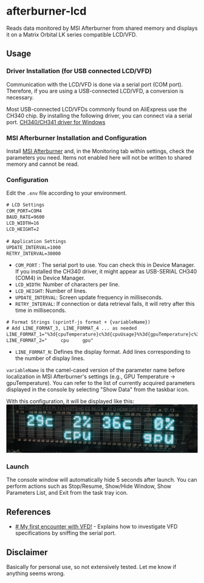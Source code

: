 # afterburner-lcd

Reads data monitored by MSI Afterburner from shared memory and displays it on a Matrix Orbital LK series compatible LCD/VFD.

## Usage

### Driver Installation (for USB connected LCD/VFD)

Communication with the LCD/VFD is done via a serial port (COM port).
Therefore, if you are using a USB-connected LCD/VFD, a conversion is necessary.

Most USB-connected LCD/VFDs commonly found on AliExpress use the CH340 chip. By installing the following driver, you can connect via a serial port.
[CH340/CH341 driver for Windows](https://www.wch-ic.com/products/CH340.html)

### MSI Afterburner Installation and Configuration

Install [MSI Afterburner](https://www.msi.com/Landing/afterburner/graphics-cards) and, in the Monitoring tab within settings, check the parameters you need. Items not enabled here will not be written to shared memory and cannot be read.

### Configuration

Edit the `.env` file according to your environment.

```ini:.env
# LCD Settings
COM_PORT=COM4
BAUD_RATE=9600
LCD_WIDTH=16
LCD_HEIGHT=2

# Application Settings
UPDATE_INTERVAL=1000
RETRY_INTERVAL=30000
```

- `COM_PORT` : The serial port to use. You can check this in Device Manager. If you installed the CH340 driver, it might appear as USB-SERIAL CH340 (COM4) in Device Manager.
- `LCD_WIDTH`: Number of characters per line.
- `LCD_HEIGHT`: Number of lines.
- `UPDATE_INTERVAL`: Screen update frequency in milliseconds.
- `RETRY_INTERVAL`: If connection or data retrieval fails, it will retry after this time in milliseconds.

```ini:.env
# Format Strings (sprintf-js format + {variableName})
# Add LINE_FORMAT_3, LINE_FORMAT_4 ... as needed
LINE_FORMAT_1="%3d{cpuTemperature}c%3d{cpuUsage}%%3d{gpuTemperature}c%3d{gpuUsage}%"
LINE_FORMAT_2="     cpu     gpu"
```
- `LINE_FORMAT_N`: Defines the display format. Add lines corresponding to the number of display lines.

`variableName` is the camel-cased version of the parameter name before localization in MSI Afterburner's settings (e.g., GPU Temperature -> gpuTemperature). You can refer to the list of currently acquired parameters displayed in the console by selecting "Show Data" from the taskbar icon.

With this configuration, it will be displayed like this:
![VFD 表示例](./image/vfd.png)

### Launch

The console window will automatically hide 5 seconds after launch. You can perform actions such as Stop/Resume, Show/Hide Window, Show Parameters List, and Exit from the task tray icon.

## References

- [# My first encounter with VFD!](https://www.youtube.com/watch?v=g7SOxzKatCc) - Explains how to investigate VFD specifications by sniffing the serial port.

## Disclaimer

Basically for personal use, so not extensively tested.
Let me know if anything seems wrong.
